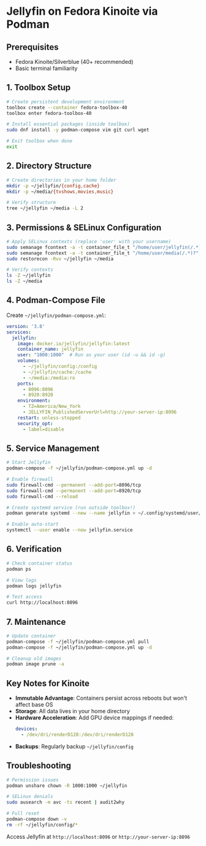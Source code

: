 # Jellyfin on Fedora Kinoite via Podman

## Prerequisites
- Fedora Kinoite/Silverblue (40+ recommended)
- Basic terminal familiarity

## 1. Toolbox Setup
```bash
# Create persistent development environment
toolbox create --container fedora-toolbox-40
toolbox enter fedora-toolbox-40

# Install essential packages (inside toolbox)
sudo dnf install -y podman-compose vim git curl wget

# Exit toolbox when done
exit
```

## 2. Directory Structure
```bash
# Create directories in your home folder
mkdir -p ~/jellyfin/{config,cache}
mkdir -p ~/media/{tvshows,movies,music}

# Verify structure
tree ~/jellyfin ~/media -L 2
```

## 3. Permissions & SELinux Configuration
```bash
# Apply SELinux contexts (replace 'user' with your username)
sudo semanage fcontext -a -t container_file_t "/home/user/jellyfin(/.*)?"
sudo semanage fcontext -a -t container_file_t "/home/user/media(/.*)?"
sudo restorecon -Rvv ~/jellyfin ~/media

# Verify contexts
ls -Z ~/jellyfin
ls -Z ~/media
```

## 4. Podman-Compose File
Create `~/jellyfin/podman-compose.yml`:
```yaml
version: '3.8'
services:
  jellyfin:
    image: docker.io/jellyfin/jellyfin:latest
    container_name: jellyfin
    user: "1000:1000"  # Run as your user (id -u && id -g)
    volumes:
      - ~/jellyfin/config:/config
      - ~/jellyfin/cache:/cache
      - ~/media:/media:ro
    ports:
      - 8096:8096
      - 8920:8920
    environment:
      - TZ=America/New_York
      - JELLYFIN_PublishedServerUrl=http://your-server-ip:8096
    restart: unless-stopped
    security_opt:
      - label=disable
```

## 5. Service Management
```bash
# Start Jellyfin
podman-compose -f ~/jellyfin/podman-compose.yml up -d

# Enable firewall
sudo firewall-cmd --permanent --add-port=8096/tcp
sudo firewall-cmd --permanent --add-port=8920/tcp
sudo firewall-cmd --reload

# Create systemd service (run outside toolbox!)
podman generate systemd --new --name jellyfin > ~/.config/systemd/user/jellyfin.service

# Enable auto-start
systemctl --user enable --now jellyfin.service
```

## 6. Verification
```bash
# Check container status
podman ps

# View logs
podman logs jellyfin

# Test access
curl http://localhost:8096
```

## 7. Maintenance
```bash
# Update container
podman-compose -f ~/jellyfin/podman-compose.yml pull
podman-compose -f ~/jellyfin/podman-compose.yml up -d

# Cleanup old images
podman image prune -a
```

## Key Notes for Kinoite
- **Immutable Advantage**: Containers persist across reboots but won't affect base OS
- **Storage**: All data lives in your home directory
- **Hardware Acceleration**: Add GPU device mappings if needed:
  ```yaml
  devices:
    - /dev/dri/renderD128:/dev/dri/renderD128
  ```
- **Backups**: Regularly backup `~/jellyfin/config`

## Troubleshooting
```bash
# Permission issues
podman unshare chown -R 1000:1000 ~/jellyfin

# SELinux denials
sudo ausearch -m avc -ts recent | audit2why

# Full reset
podman-compose down -v
rm -rf ~/jellyfin/config/*
```

Access Jellyfin at `http://localhost:8096` or `http://your-server-ip:8096`
